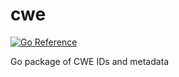 # cwe

[![Go Reference](https://pkg.go.dev/badge/Preetam/cwe.svg)](https://pkg.go.dev/Preetam/cwe)

Go package of CWE IDs and metadata
